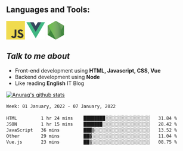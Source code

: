 ## **Languages and Tools:**      
<code><img height="50" src="https://raw.githubusercontent.com/github/explore/80688e429a7d4ef2fca1e82350fe8e3517d3494d/topics/javascript/javascript.png"></code>
<code><img height="50"  src="https://raw.githubusercontent.com/github/explore/80688e429a7d4ef2fca1e82350fe8e3517d3494d/topics/vue/vue.png"></code>
<code><img height="50"  src="https://raw.githubusercontent.com/github/explore/80688e429a7d4ef2fca1e82350fe8e3517d3494d/topics/nodejs/nodejs.png"></code>

## *Talk to me about*
- Front-end development using **HTML, Javascript, CSS, Vue**
- Backend development using **Node**
- Like reading **English** IT Blog    

[![Anurag's github stats](https://github-readme-stats.vercel.app/api?username=qdi5)](https://github.com/anuraghazra/github-readme-stats)    

<!--START_SECTION:waka-->
```text
Week: 01 January, 2022 - 07 January, 2022

HTML         1 hr 24 mins    ████████░░░░░░░░░░░░░░░░░   31.84 % 
JSON         1 hr 15 mins    ███████░░░░░░░░░░░░░░░░░░   28.42 % 
JavaScript   36 mins         ███▒░░░░░░░░░░░░░░░░░░░░░   13.52 % 
Other        29 mins         ██▓░░░░░░░░░░░░░░░░░░░░░░   11.04 % 
Vue.js       23 mins         ██▒░░░░░░░░░░░░░░░░░░░░░░   08.75 % 
```
<!--END_SECTION:waka-->
